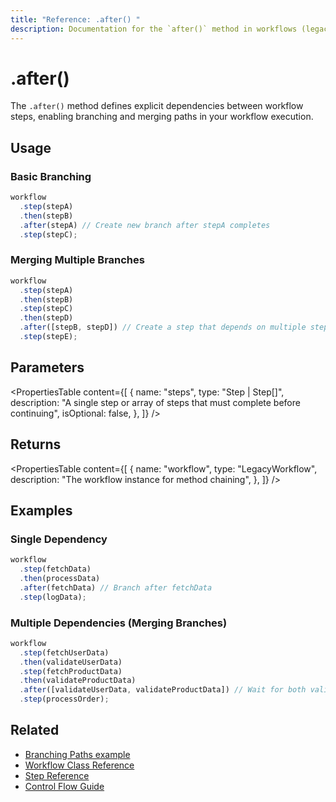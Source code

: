 ```yaml
---
title: "Reference: .after() "
description: Documentation for the `after()` method in workflows (legacy), enabling branching and merging paths.
---
```


# .after()

The `.after()` method defines explicit dependencies between workflow steps, enabling branching and merging paths in your workflow execution.

## Usage

### Basic Branching

```typescript
workflow
  .step(stepA)
  .then(stepB)
  .after(stepA) // Create new branch after stepA completes
  .step(stepC);
```

### Merging Multiple Branches

```typescript
workflow
  .step(stepA)
  .then(stepB)
  .step(stepC)
  .then(stepD)
  .after([stepB, stepD]) // Create a step that depends on multiple steps
  .step(stepE);
```

## Parameters

<PropertiesTable
  content={[
    {
      name: "steps",
      type: "Step | Step[]",
      description:
        "A single step or array of steps that must complete before continuing",
      isOptional: false,
    },
  ]}
/>

## Returns

<PropertiesTable
  content={[
    {
      name: "workflow",
      type: "LegacyWorkflow",
      description: "The workflow instance for method chaining",
    },
  ]}
/>

## Examples

### Single Dependency

```typescript
workflow
  .step(fetchData)
  .then(processData)
  .after(fetchData) // Branch after fetchData
  .step(logData);
```

### Multiple Dependencies (Merging Branches)

```typescript
workflow
  .step(fetchUserData)
  .then(validateUserData)
  .step(fetchProductData)
  .then(validateProductData)
  .after([validateUserData, validateProductData]) // Wait for both validations to complete
  .step(processOrder);
```

## Related

- [Branching Paths example](../../examples/workflows_legacy/branching-paths.md)
- [Workflow Class Reference](./workflow.md)
- [Step Reference](./step-class.md)
- [Control Flow Guide](../../docs/workflows-legacy/control-flow.md)

